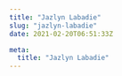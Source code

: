 ```yaml
---
title: "Jazlyn Labadie"
slug: "jazlyn-labadie"
date: 2021-02-20T06:51:33Z

meta:
  title: "Jazlyn Labadie"
---
```


